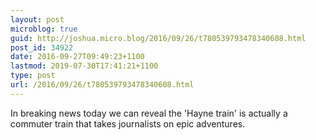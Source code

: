```yaml
---
layout: post
microblog: true
guid: http://joshua.micro.blog/2016/09/26/t780539793478340608.html
post_id: 34922
date: 2016-09-27T09:49:23+1100
lastmod: 2019-07-30T17:41:21+1100
type: post
url: /2016/09/26/t780539793478340608.html
---
```

In breaking news today we can reveal the 'Hayne train' is actually a commuter train that takes journalists on epic adventures.
